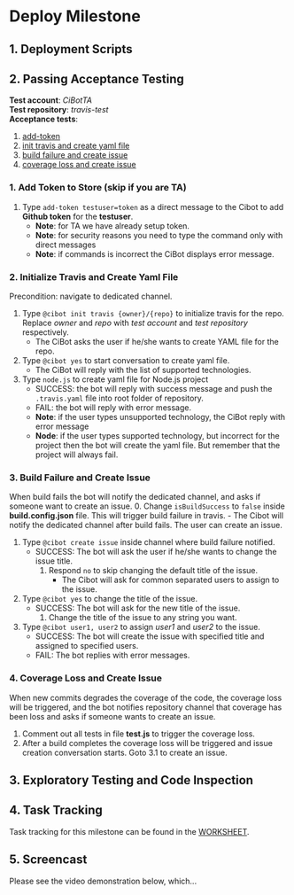 # Deploy Milestone

## 1. Deployment Scripts

## 2. Passing Acceptance Testing
**Test account**: *CiBotTA*  
**Test repository**: *travis-test*  
**Acceptance tests**:
1. [add-token](#1-add-token-to-store-skip-if-you-are-ta)
2. [init travis and create yaml file](#2-initialize-travis-and-create-yaml-file)
3. [build failure and create issue](#3-build-failure-and-create-issue)
4. [coverage loss and create issue](#4-coverage-loss-and-create-issue)

### 1. Add Token to Store (skip if you are TA)
1. Type ```add-token testuser=token``` as a direct message to the Cibot to add **Github token** for the **testuser**. 
    - **Note**: for TA we have already setup token.
    - **Note**: for security reasons you need to type the command only with direct messages
    - **Note**: if commands is incorrect the CiBot displays error message.

### 2. Initialize Travis and Create Yaml File
Precondition: navigate to dedicated channel.
1. Type ```@cibot init travis {owner}/{repo}``` to initialize travis for the repo. Replace *owner* and *repo* with *test account* and *test repository* respectively. 
    - The CiBot asks the user if he/she wants to create YAML file for the repo.
2. Type ```@cibot yes``` to start conversation to create yaml file.
    - The CiBot will reply with the list of supported technologies.
3. Type ```node.js``` to create yaml file for Node.js project
    - SUCCESS: the bot will reply with success message and push the `.travis.yaml` file into root folder of repository.
    - FAIL: the bot will reply with error message.
    - **Note**: if the user types unsupported technology, the CiBot reply with error message
    - **Node**: if the user types supported technology, but incorrect for the project then the bot will create the yaml file. But remember that the project will always fail.

### 3. Build Failure and Create Issue
When build fails the bot will notify the dedicated channel, and asks if someone want to create an issue.
0. Change `isBuildSuccess` to `false` inside **build.config.json** file. This will trigger build failure in travis.
    - The Cibot will notify the dedicated channel after build fails. The user can create an issue.
1. Type ```@cibot create issue``` inside channel where build failure notified.
    - SUCCESS: The bot will ask the user if he/she wants to change the issue title.
        1. Respond `no` to skip changing the default title of the issue.
            - The Cibot will ask for common separated users to assign to the issue.
2. Type ```@cibot yes``` to change the title of the issue.
    - SUCCESS: The bot will ask for the new title of the issue.
        1. Change the title of the issue to any string you want.
3. Type ```@cibot user1, user2``` to assign *user1* and *user2* to the issue.
    - SUCCESS: The bot will create the issue with specified title and assigned to specified users.
    - FAIL: The bot replies with error messages.

### 4. Coverage Loss and Create Issue
When new commits degrades the coverage of the code, the coverage loss will be triggered, and the bot notifies repository channel that coverage has been loss and asks if someone wants to create an issue.
1. Comment out all tests in file **test.js** to trigger the coverage loss.
2. After a build completes the coverage loss will be triggered and issue creation conversation starts. Goto 3.1 to create an issue.


## 3. Exploratory Testing and Code Inspection

## 4. Task Tracking

Task tracking for this milestone can be found in the [WORKSHEET](WORKSHEET.md#milestone-deploy).

## 5. Screencast

Please see the video demonstration below, which...